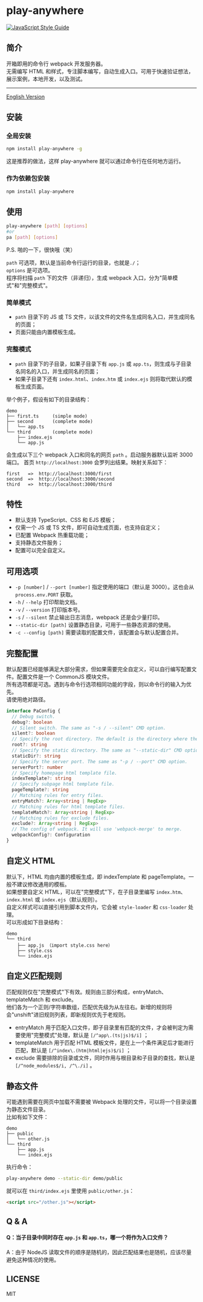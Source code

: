 # play-anywhere

[![JavaScript Style Guide](https://img.shields.io/badge/code_style-standard-brightgreen.svg)](https://standardjs.com)

## 简介

开箱即用的命令行 webpack 开发服务器。  
无需编写 HTML 和样式，专注脚本编写，自动生成入口。可用于快速验证想法，展示案例，本地开发，以及测试。

---

[English Version](https://github.com/calimanco/play-anywhere/blob/main/README_EN.md)

## 安装

### 全局安装

```bash
npm install play-anywhere -g
```

这是推荐的做法，这样 play-anywhere 就可以通过命令行在任何地方运行。

### 作为依赖包安装

```bash
npm install play-anywhere
```

## 使用

```bash
play-anywhere [path] [options]
#or
pa [path] [options]
```

P.S. 啪的一下，很快哦（笑）

`path` 可选项，默认是当前命令行运行的目录，也就是`./`；  
`options` 是可选项。  
程序将扫描 `path` 下的文件（非递归），生成 webpack 入口，分为"简单模式"和"完整模式"。  

### 简单模式

- `path` 目录下的 JS 或 TS 文件，以该文件的文件名生成同名入口，并生成同名的页面；
- 页面只能由内置模板生成。

### 完整模式

- `path` 目录下的子目录，如果子目录下有 `app.js` 或 `app.ts`，则生成与子目录名同名的入口，并生成同名的页面；
- 如果子目录下还有 `index.html`、`index.htm` 或 `index.ejs` 则将取代默认的模板生成页面。

举个例子，假设有如下的目录结构：

```
demo
├── first.ts     (simple mode)
├── second       (complete mode)
│   └── app.ts
└── third        (complete mode)
    ├── index.ejs
    └── app.js
```

会生成以下三个 webpack 入口和同名的网页 `path` 。启动服务器默认监听 3000 端口。
首页 `http://localhost:3000` 会罗列出结果。映射关系如下：  

```
first   =>  http://localhost:3000/first
second  =>  http://localhost:3000/second
third   =>  http://localhost:3000/third
```

## 特性

- 默认支持 TypeScript、CSS 和 EJS 模板；
- 仅需一个 JS 或 TS 文件，即可自动生成页面，也支持自定义；
- 已配置 Webpack 热重载功能；
- 支持静态文件服务；
- 配置可以完全自定义。

## 可用选项

- `-p [number]` / `--port [number]` 指定使用的端口（默认是 3000）。这也会从 `process.env.PORT` 获取。
- `-h` / `--help` 打印帮助文档。
- `-v` / `--version` 打印版本号。
- `-s` / `--silent` 禁止输出日志消息，webpack 还是会少量打印。
- `--static-dir [path]` 设置静态目录，可用于一些静态资源的使用。
- `-c --config [path]` 需要读取的配置文件，该配置会与默认配置合并。

## 完整配置

默认配置已经能够满足大部分需求，但如果需要完全自定义，可以自行编写配置文件。配置文件是一个 CommonJS 模块文件。  
所有选项都是可选。遇到与命令行选项相同功能的字段，则以命令行的输入为优先。  
请使用绝对路径。  

```typescript
interface PaConfig {
  // Debug switch.
  debug?: boolean
  // Silent switch. The same as "-s / --silent" CMD option.
  silent?: boolean
  // Specify the root directory. The default is the directory where the CMD is currently running.
  root?: string
  // Specify the static directory. The same as "--static-dir" CMD option.
  staticDir?: string
  // Specify the server port. The same as "-p / --port" CMD option.
  serverPort?: number
  // Specify homepage html template file.
  indexTemplate?: string
  // Specify subpage html template file.
  pageTemplate?: string
  // Matching rules for entry files.
  entryMatch?: Array<string | RegExp>
  // Matching rules for html template files.
  templateMatch?: Array<string | RegExp>
  // Matching rules for exclude files.
  exclude?: Array<string | RegExp>
  // The config of webpack. It will use 'webpack-merge' to merge.
  webpackConfig?: Configuration
}
```

## 自定义 HTML

默认下，HTML 均由内置的模板生成，即 indexTemplate 和 pageTemplate。一般不建议修改通用的模板。  
如果想要自定义 HTML，可以在"完整模式"下，在子目录里编写 `index.htm`、`index.html` 或 `index.ejs`（默认规则）。  
自定义样式可以直接引用到脚本文件内，它会被 `style-loader` 和 `css-loader` 处理。  
可以形成如下目录结构：  

```
demo
└── third
    ├── app.js （import style.css here）
    ├── style.css
    └── index.ejs
```

## 自定义匹配规则

匹配规则仅在"完整模式"下有效。规则由三部分构成，entryMatch、templateMatch 和 exclude。  
他们各为一个正则/字符串数组，匹配优先级为从左往右。新增的规则将会"unshift"进旧规则列表，即新规则优先于老规则。    

- entryMatch  用于匹配入口文件，即子目录里有匹配的文件，才会被判定为需要使用"完整模式"处理，默认是 `[/^app\.(ts|js)$/i]` ；
- templateMatch  用于匹配 HTML 模板文件，是在上一个条件满足后才能进行匹配，默认是 `[/^index\.(htm|html|ejs)$/i]` ；
- exclude  需要排除的目录或文件，同时作用与根目录和子目录的查找，默认是 `[/^node_modules$/i, /^\./i]` 。


## 静态文件

可能遇到需要在网页中加载不需要被 Webpack 处理的文件，可以将一个目录设置为静态文件目录。  
比如有如下文件：  

```
demo
├── public
│   └── other.js
└── third
    ├── app.js
    └── index.ejs
```

执行命令：

```bash
play-anywhere demo --static-dir demo/public
```

就可以在 `third/index.ejs` 里使用 `public/other.js`：  

```html
<script src="/other.js"></script>
```

## Q & A

#### Q：当子目录中同时存在 `app.js` 和 `app.ts`，哪一个将作为入口文件？

A：由于 NodeJS 读取文件的顺序是随机的，因此匹配结果也是随机，应该尽量避免这种情况的使用。

## LICENSE

MIT
